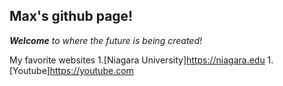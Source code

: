 ## Max's github page!</b>
_**Welcome** to where the future is being created!_

My favorite websites
1.[Niagara University]https://niagara.edu
1.[Youtube]https://youtube.com